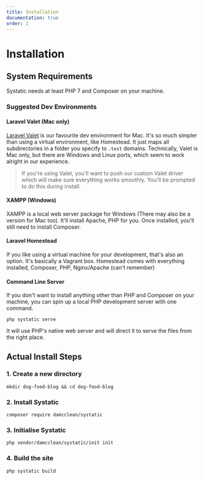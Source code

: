 ```yaml
---
title: Installation
documentation: true
order: 1
---
```


# Installation
## System Requirements
Systatic needs at least PHP 7 and Composer on your machine.

### Suggested Dev Environments
#### Laravel Valet (Mac only)
[Laravel Valet](http://laravel.com/docs/valet) is our favourite dev environment for Mac. It's so much simpler than using a virtual environment, like Homestead.
It just maps all subdirectories in a folder you specify to `.test` domains.
Technically, Valet is Mac only, but there are Windows and Linux ports, which seem to work alright in our experience.

> If you're using Valet, you'll want to push our custom Valet driver which will make sure everything works smoothly. You'll be prompted to do this during install.

#### XAMPP (Windows)
XAMPP is a local web server package for Windows (There may also be a version for Mac too). It'll install Apache, PHP for you. Once installed, you'll still need to install Composer.

#### Laravel Homestead
If you like using a virtual machine for your development, that's also an option. It's basically a Vagrant box. Homestead comes with everything installed, Composer, PHP, Nginx/Apache (can't remember)

#### Command Line Server
If you don't want to install anything other than PHP and Composer on your machine, you can spin up a local PHP development server with one command.

```
php systatic serve
```

It will use PHP's native web server and will direct it to serve the files from the right place.

## Actual Install Steps
### 1. Create a new directory

```
mkdir dog-food-blog && cd dog-food-blog
```

### 2. Install Systatic

```
composer require damcclean/systatic
```

### 3. Initialise Systatic

```
php vendor/damcclean/systatic/init init
```

### 4. Build the site

```
php systatic build
```
